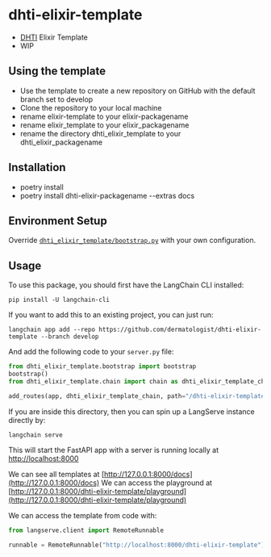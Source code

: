 # dhti-elixir-template

* [DHTI](https://github.com/dermatologist/dhti) Elixir Template
* WIP

## Using the template
* Use the template to create a new repository on GitHub with the default branch set to develop
* Clone the repository to your local machine
* rename elixir-template to your elixir-packagename
* rename elixir_template to your elixir_packagename
* rename the directory dhti_elixir_template to your dhti_elixir_packagename

## Installation
* poetry install
* poetry install dhti-elixir-packagename --extras docs

## Environment Setup

Override [`dhti_elixir_template/bootstrap.py`](dhti_elixir_template/bootstrap.py) with your own configuration.

## Usage

To use this package, you should first have the LangChain CLI installed:

```shell
pip install -U langchain-cli
```

If you want to add this to an existing project, you can just run:

```shell
langchain app add --repo https://github.com/dermatologist/dhti-elixir-template --branch develop
```

And add the following code to your `server.py` file:
```python
from dhti_elixir_template.bootstrap import bootstrap
bootstrap()
from dhti_elixir_template.chain import chain as dhti_elixir_template_chain

add_routes(app, dhti_elixir_template_chain, path="/dhti-elixir-template")
```

If you are inside this directory, then you can spin up a LangServe instance directly by:

```shell
langchain serve
```

This will start the FastAPI app with a server is running locally at
[http://localhost:8000](http://localhost:8000)

We can see all templates at [http://127.0.0.1:8000/docs](http://127.0.0.1:8000/docs)
We can access the playground at [http://127.0.0.1:8000/dhti-elixir-template/playground](http://127.0.0.1:8000/dhti-elixir-template/playground)

We can access the template from code with:

```python
from langserve.client import RemoteRunnable

runnable = RemoteRunnable("http://localhost:8000/dhti-elixir-template")
```